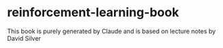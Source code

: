 # reinforcement-learning-book
This book is purely generated by Claude and is based on lecture notes by David Silver
